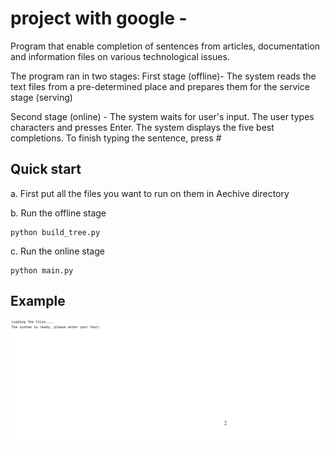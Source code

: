 # project with google - 
Program that enable completion of sentences from articles, documentation and information files on various technological issues.

The program ran in two stages:
First stage (offline)- The system reads the text files from a pre-determined place and prepares them for the service stage (serving)

Second stage (online) - The system waits for user's input.
The user types characters and presses Enter. The system displays the five best completions. To finish typing the sentence, press #

Quick start
-----------
a. First put all the files you want to run on them in Aechive directory

b. Run the offline stage
 ```
python build_tree.py
 ```
c. Run the online stage
```
python main.py
 ```

Example
-----------
![Farmers Market Finder Demo](demo/error.gif)
